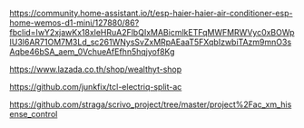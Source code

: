 https://community.home-assistant.io/t/esp-haier-haier-air-conditioner-esp-home-wemos-d1-mini/127880/86?fbclid=IwY2xjawKx18xleHRuA2FlbQIxMABicmlkETFqMWFMRWVyc0xBOWpIU3l6AR71OM7M3Ld_sc261WNysSvZxMRpAEaaT5FXqbIzwbiTAzm9mnO3sAqbe46bSA_aem_0VchueAfEfhn5hqjyof8Kg

https://www.lazada.co.th/shop/wealthyt-shop

https://github.com/junkfix/tcl-electriq-split-ac

https://github.com/straga/scrivo_project/tree/master/project%2Fac_xm_hisense_control
